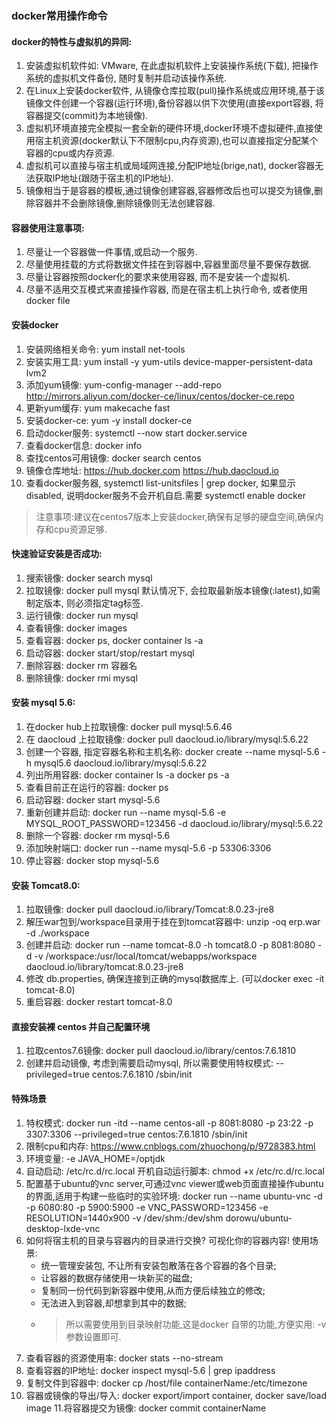 <!--
 * @Description:
 * @Author: 焦国峰
 * @Github: https://github.com/clement-jiao
 * @Date: 2020-04-04 23:05:36
 * @LastEditors: clement-jiao
 * @LastEditTime: 2020-04-05 02:54:33
 -->


### docker常用操作命令

#### docker的特性与虚拟机的异同:
1. 安装虚拟机软件如: VMware, 在此虚拟机软件上安装操作系统(下载), 把操作系统的虚拟机文件备份, 随时复制并启动该操作系统.
2. 在Linux上安装docker软件, 从镜像仓库拉取(pull)操作系统或应用环境,基于该镜像文件创建一个容器(运行环境),备份容器以供下次使用(直接export容器, 将容器提交(commit)为本地镜像).
3. 虚拟机环境直接完全模拟一套全新的硬件环境,docker环境不虚拟硬件,直接使用宿主机资源(docker默认下不限制cpu,内存资源),也可以直接指定分配某个容器的cpu或内存资源.
4. 虚拟机可以直接与宿主机或局域网连接,分配IP地址(brige,nat), docker容器无法获取IP地址(跟随于宿主机的IP地址).
5. 镜像相当于是容器的模板,通过镜像创建容器,容器修改后也可以提交为镜像,删除容器并不会删除镜像,删除镜像则无法创建容器.

#### 容器使用注意事项:
1. 尽量让一个容器做一件事情,或启动一个服务.
2. 尽量使用挂载的方式将数据文件挂在到容器中,容器里面尽量不要保存数据.
3. 尽量让容器按照docker化的要求来使用容器, 而不是安装一个虚拟机.
4. 尽量不适用交互模式来直接操作容器, 而是在宿主机上执行命令, 或者使用docker file

#### 安装docker
1. 安装网络相关命令: yum install net-tools
2. 安装实用工具: yum install -y yum-utils device-mapper-persistent-data lvm2
3. 添加yum镜像: yum-config-manager --add-repo http://mirrors.aliyun.com/docker-ce/linux/centos/docker-ce.repo
4. 更新yum缓存: yum makecache fast
5. 安装docker-ce: yum -y install docker-ce
6. 启动docker服务: systemctl --now start docker.service
7. 查看docker信息: docker info
8. 查找centos可用镜像: docker search centos
9. 镜像仓库地址: https://hub.docker.com     https://hub.daocloud.io
10. 查看docker服务器, systemctl list-unitsfiles | grep docker, 如果显示disabled, 说明docker服务不会开机自启.需要 systemctl enable docker
>注意事项:建议在centos7版本上安装docker,确保有足够的硬盘空间,确保内存和cpu资源足够.

#### 快速验证安装是否成功:
1. 搜索镜像: docker search mysql
2. 拉取镜像: docker pull mysql  默认情况下, 会拉取最新版本镜像(:latest),如需制定版本, 则必须指定tag标签.
3. 运行镜像: docker run mysql
4. 查看镜像: docker images
5. 查看容器: docker ps, docker container ls -a
6. 启动容器: docker start/stop/restart mysql
7. 删除容器: docker rm 容器名
8. 删除镜像: docker rmi mysql

#### 安装 mysql 5.6:
1. 在docker hub上拉取镜像: docker pull mysql:5.6.46
2. 在 daocloud 上拉取镜像: docker pull daocloud.io/library/mysql:5.6.22
3. 创建一个容器, 指定容器名称和主机名称: docker create --name mysql-5.6 -h mysql5.6 daocloud.io/library/mysql:5.6.22
4. 列出所用容器: docker container ls -a     docker ps -a
5. 查看目前正在运行的容器: docker ps
6. 启动容器: docker start mysql-5.6
7. 重新创建并启动: docker run --name mysql-5.6 -e MYSQL_ROOT_PASSWORD=123456 -d daocloud.io/library/mysql:5.6.22
8. 删除一个容器: docker rm mysql-5.6
9. 添加映射端口: docker run --name mysql-5.6 -p 53306:3306
10. 停止容器: docker stop mysql-5.6

#### 安装 Tomcat8.0:
1. 拉取镜像: docker pull daocloud.io/library/Tomcat:8.0.23-jre8
2. 解压war包到/workspace目录用于挂在到tomcat容器中: unzip -oq erp.war -d ./workspace
3. 创建并启动: docker run --name tomcat-8.0 -h tomcat8.0 -p 8081:8080 -d -v /workspace:/usr/local/tomcat/webapps/workspace daocloud.io/library/tomcat:8.0.23-jre8
4. 修改 db.properties, 确保连接到正确的mysql数据库上. (可以docker exec -it tomcat-8.0)
5. 重启容器: docker restart tomcat-8.0

#### 直接安装裸 centos 并自己配置环境
1. 拉取centos7.6镜像: docker pull daocloud.io/library/centos:7.6.1810
2. 创建并启动镜像, 考虑到需要启动mysql, 所以需要使用特权模式: --privileged=true centos:7.6.1810 /sbin/init

#### 特殊场景
1. 特权模式: docker run -itd --name centos-all -p 8081:8080 -p 23:22 -p 3307:3306 --privileged=true centos:7.6.1810 /sbin/init
2. 限制cpu和内存: https://www.cnblogs.com/zhuochong/p/9728383.html
3. 环境变量: -e JAVA_HOME=/optjdk
4. 自动启动: /etc/rc.d/rc.local   开机自动运行脚本: chmod +x /etc/rc.d/rc.local
5. 配置基于ubuntu的vnc server,可通过vnc viewer或web页面直接操作ubuntu的界面,适用于构建一些临时的实验环境: docker run --name ubuntu-vnc -d -p 6080:80 -p 5900:5900 -e VNC_PASSWORD=123456 -e RESOLUTION=1440x900 -v /dev/shm:/dev/shm dorowu/ubuntu-desktop-lxde-vnc
6. 如何将宿主机的目录与容器内的目录进行交换? 可视化你的容器内容!
  使用场景:
    - 统一管理安装包, 不让所有安装包散落在各个容器的各个目录;
    - 让容器的数据存储使用一块新买的磁盘;
    - 复制同一份代码到新容器中使用,从而方便后续独立的修改;
    - 无法进入到容器,却想拿到其中的数据;
    - >所以需要使用到目录映射功能,这是docker 自带的功能,方便实用: -v 参数设置即可.
7. 查看容器的资源使用率: docker stats --no-stream
8. 查看容器的IP地址: docker inspect mysql-5.6 | grep ipaddress
9. 复制文件到容器中: docker cp /host/file containerName:/etc/timezone
10. 容器或镜像的导出/导入: docker export/import container, docker save/load image
11.将容器提交为镜像: docker commit containerName













































